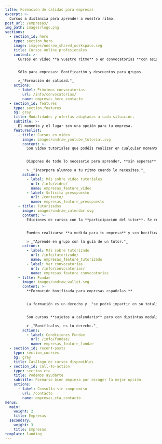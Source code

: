 ```yaml
---
title: Formación de calidad para empresas
excerpt: >-
  Cursos a distancia para aprender a vuestro ritmo.
post_url: /empresas/
img_path: images/logo.png
sections:
  - section_id: hero
    type: section_hero
    image: images/undraw_shared_workspace.svg
    title: Cursos online profesionales
    content: >-
      Cursos en video **a vuestro ritmo** o en convocatorias **con asistencia** del tutor.


      Sólo para empresas: Bonificación y descuentos para grupos.

      >_"Formación de calidad."_
    actions:
      - label: Próximas convocatorias
        url: /info/convocatorias/
        name: empresas_hero_contacto
  - section_id: features
    type: section_features
    bg: gray
    title: Modalidades y ofertas adaptadas a cada situación.
    subtitle: >-
      El momento y el lugar son una opción para tu empresa.
    featureslist:
      - title: Cursos en video
        image: images/undraw_youtube_tutorial.svg
        content: >-
          Son video tutoriales que podéis realizar en cualquier momento. Pensados para **optimizar vuestro tiempo**.


          Dispones de todo lo necesario para aprender, **sin esperas** ni condiciones. **Descuentos** para grupos.

          > _"Incorpora alumnos a tu ritmo cuando lo necesites."_
        actions:
          - label: Más sobre video tutoriales
            url: /info/video/
            name: empresas_feature_video
          - label: Solicita presupuesto
            url: /contacto/
            name: empresas_feature_presupuesto
      - title: Tutorizados
        image: images/undraw_calendar.svg
        content: >-
          Ediciones de cursos con la **participación del tutor**. Se realizan en fechas determinadas y con **plazas limitadas**.


          Pueden realizarse **a medida para tu empresa** y son bonificables por [_Fundae_](/info/fundae).

          > _"Aprende en grupo con la guía de un tutor."_
        actions:
          - label: Más sobre tutorizado
            url: /info/tutorizado/
            name: empresas_feature_tutorizado
          - label: Ver convocatorias
            url: /info/convocatorias/
            name: empresas_feature_convocatorias
      - title: Fundae
        image: images/undraw_wallet.svg
        content: >-
          **Formación bonificada para empresas españolas.**


          La formación es un derecho y _"se podrá impartir en su totalidad mediante «aula virtual», considerándose en todo caso como formación presencial"_ **BOE 17/04**


          Son cursos **sujetos a calendario** pero con distintas modalidades adaptables a tus necesidades.

          > _"Bonifícalos, es tu derecho."_
        actions:
          - label: Condiciones Fundae
            url: /info/fundae/
            name: empresas_feature_fundae
  - section_id: recent-posts
    type: section_courses
    bg: gray
    title: Catálogo de cursos disponibles
  - section_id: call-to-action
    type: section_cta
    title: Podemos ayudarte
    subtitle: Formarse bien empieza por escoger la mejor opción.
    actions:
      - label: Consulta sin compromiso
        url: /contacto
        name: empresas_cta_contacto
menus:
  main:
    weight: 2
    title: Empresas
  secondary:
    weight: 3
    title: Empresas
template: landing
---
```

